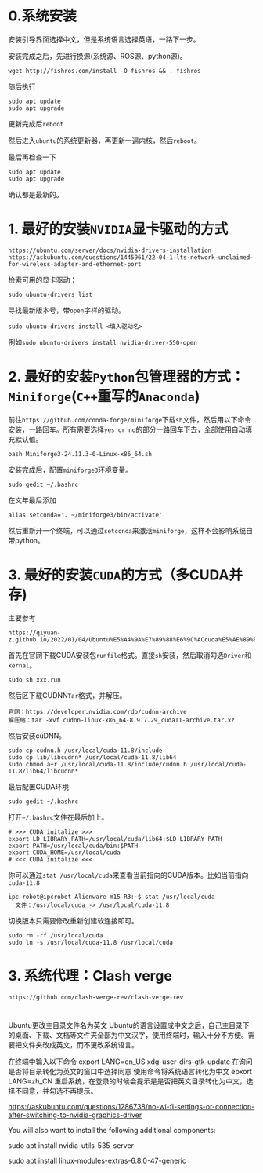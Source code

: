 # 0.系统安装
安装引导界面选择中文，但是系统语言选择英语，一路下一步。

安装完成之后，先进行换源(系统源、ROS源、python源)。
```
wget http://fishros.com/install -O fishros && . fishros
```

随后执行
```
sudo apt update
sudo apt upgrade
```
更新完成后`reboot`

然后进入`ubuntu`的系统更新器，再更新一遍内核，然后`reboot`。

最后再检查一下
```
sudo apt update
sudo apt upgrade
```
确认都是最新的。

# 1. 最好的安装`NVIDIA`显卡驱动的方式
`https://ubuntu.com/server/docs/nvidia-drivers-installation`
`https://askubuntu.com/questions/1445961/22-04-1-lts-network-unclaimed-for-wireless-adapter-and-ethernet-port`

检索可用的显卡驱动：
```
sudo ubuntu-drivers list
```
寻找最新版本号，带`open`字样的驱动。
```
sudo ubuntu-drivers install <填入驱动名>
```
例如`sudo ubuntu-drivers install nvidia-driver-550-open`

# 2. 最好的安装`Python`包管理器的方式：`Miniforge`(`C++`重写的`Anaconda`)
前往`https://github.com/conda-forge/miniforge`下载`sh`文件，然后用以下命令安装，一路回车。所有需要选择`yes or no`的部分一路回车下去，全部使用自动填充默认值。
```
bash Miniforge3-24.11.3-0-Linux-x86_64.sh
```
安装完成后，配置`miniforge3`环境变量。
```
sudo gedit ~/.bashrc
```
在文年最后添加
```
alias setconda='. ~/miniforge3/bin/activate'
```
然后重新开一个终端，可以通过`setconda`来激活`miniforge`，这样不会影响系统自带python。

# 3. 最好的安装`CUDA`的方式（多CUDA并存)
主要参考
```
https://qiyuan-z.github.io/2022/01/04/Ubuntu%E5%A4%9A%E7%89%88%E6%9C%ACcuda%E5%AE%89%E8%A3%85%E4%B8%8E%E5%88%87%E6%8D%A2/
```
首先在官网下载CUDA安装包`runfile`格式。直接`sh`安装，然后取消勾选`Driver`和`kernal`。
```
sudo sh xxx.run
```
然后区下载CUDNN`Tar`格式，并解压。
```
官网：https://developer.nvidia.com/rdp/cudnn-archive
解压缩：tar -xvf cudnn-linux-x86_64-8.9.7.29_cuda11-archive.tar.xz
```
然后安装cuDNN。
```
sudo cp cudnn.h /usr/local/cuda-11.8/include
sudo cp lib/libcudnn* /usr/local/cuda-11.8/lib64
sudo chmod a+r /usr/local/cuda-11.8/include/cudnn.h /usr/local/cuda-11.8/lib64/libcudnn*
```
最后配置CUDA环境
```
sudo gedit ~/.bashrc
```
打开`~/.bashrc`文件在最后加上。
```
# >>> CUDA initalize >>>
export LD_LIBRARY_PATH=/usr/local/cuda/lib64:$LD_LIBRARY_PATH
export PATH=/usr/local/cuda/bin:$PATH
export CUDA_HOME=/usr/local/cuda
# <<< CUDA initalize <<<
```

你可以通过`stat /usr/local/cuda`来查看当前指向的CUDA版本。比如当前指向`cuda-11.8`
```
ipc-robot@ipcrobot-Alienware-m15-R3:~$ stat /usr/local/cuda
  文件：/usr/local/cuda -> /usr/local/cuda-11.8
```
切换版本只需要修改重新创建软连接即可。
```
sudo rm -rf /usr/local/cuda
sudo ln -s /usr/local/cuda-11.8 /usr/local/cuda
```

# 3. 系统代理：Clash verge
```
https://github.com/clash-verge-rev/clash-verge-rev
```

#
Ubuntu更改主目录文件名为英文
Ubuntu的语言设置成中文之后，自己主目录下的桌面、下载、文档等文件夹全部为中文汉字，使用终端时，输入十分不方便。需要把文件夹改成英文，而不更改系统语言。

在终端中输入以下命令
export LANG=en_US
xdg-user-dirs-gtk-update
在询问是否将目录转化为英文的窗口中选择同意
使用命令将系统语言转化为中文
epxort LANG=zh_CN
重启系统，在登录的时候会提示是是否把英文目录转化为中文，选择不同意，并勾选不再提示。

https://askubuntu.com/questions/1286738/no-wi-fi-settings-or-connection-after-switching-to-nvidia-graphics-driver

You will also want to install the following additional components:

sudo apt install nvidia-utils-535-server

sudo apt install linux-modules-extras-6.8.0-47-generic
